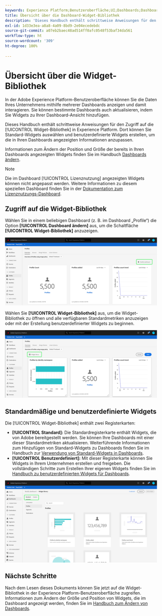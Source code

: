 ```yaml
---
keywords: Experience Platform;Benutzeroberfläche;UI;Dashboards;Dashboard;Profile;Segmente;Ziele;Lizenzverwendung
title: Übersicht über die Dashboard-Widget-Bibliothek
description: 'Dieses Handbuch enthält schrittweise Anweisungen für den Zugriff auf die Widget-Bibliothek in Adobe Experience Platform. '
exl-id: 1d33e3ea-a8a8-4a09-8bd9-2e04ecedebdc
source-git-commit: a07eb2baec48ad514ff0afc0548f53baf34da561
workflow-type: ht
source-wordcount: '309'
ht-degree: 100%

---
```


# Übersicht über die Widget-Bibliothek

In der Adobe Experience Platform-Benutzeroberfläche können Sie die Daten Ihres Unternehmens mithilfe mehrerer Dashboards anzeigen und damit interagieren. Sie können bestimmte Dashboards auch aktualisieren, indem Sie Widgets zu Ihrer Dashboard-Ansicht hinzufügen.

Dieses Handbuch enthält schrittweise Anweisungen für den Zugriff auf die [!UICONTROL Widget-Bibliothek] in Experience Platform. Dort können Sie Standard-Widgets auswählen und benutzerdefinierte Widgets erstellen, um die in Ihren Dashboards angezeigten Informationen anzupassen.

Informationen zum Ändern der Position und Größe der bereits in Ihren Dashboards angezeigten Widgets finden Sie im Handbuch [Dashboards ändern](modify.md).

>[!NOTE]
>
>Die im Dashboard [!UICONTROL Lizenznutzung] angezeigten Widgets können nicht angepasst werden. Weitere Informationen zu diesem speziellen Dashboard finden Sie in der [Dokumentation zum Lizenznutzungs-Dashboard](../guides/license-usage.md).

## Zugriff auf die Widget-Bibliothek

Wählen Sie in einem beliebigen Dashboard (z. B. im Dashboard „Profile“) die Option **[!UICONTROL Dashboard ändern]** aus, um die Schaltfläche **[!UICONTROL Widget-Bibliothek]** anzuzeigen.

![](../images/customization/modify-dashboard.png)

Wählen Sie **[!UICONTROL Widget-Bibliothek]** aus, um die Widget-Bibliothek zu öffnen und alle verfügbaren Standardmetriken anzuzeigen oder mit der Erstellung benutzerdefinierter Widgets zu beginnen.

![](../images/customization/widget-library-button.png)

## Standardmäßige und benutzerdefinierte Widgets

Die [!UICONTROL Widget-Bibliothek] enthält zwei Registerkarten:

* **[!UICONTROL Standard]:** Die Standardregisterkarte enthält Widgets, die von Adobe bereitgestellt werden. Sie können Ihre Dashboards mit einer dieser Standardmetriken aktualisieren. Weiterführende Informationen zum Hinzufügen von Standard-Widgets zu Dashboards finden Sie im Handbuch zur [Verwendung von Standard-Widgets in Dashboards](standard-widgets.md).
* **[!UICONTROL Benutzerdefiniert]:** Mit dieser Registerkarte können Sie Widgets in Ihrem Unternehmen erstellen und freigeben. Die vollständigen Schritte zum Erstellen Ihrer eigenen Widgets finden Sie im [Handbuch zu benutzerdefinierten Widgets für Dashboards](custom-widgets.md).

![](../images/customization/widget-library.png)

## Nächste Schritte

Nach dem Lesen dieses Dokuments können Sie jetzt auf die Widget-Bibliothek in der Experience Platform-Benutzeroberfläche zugreifen. Informationen zum Ändern der Größe und Position von Widgets, die im Dashboard angezeigt werden, finden Sie im [Handbuch zum Ändern von Dashboards](modify.md).
